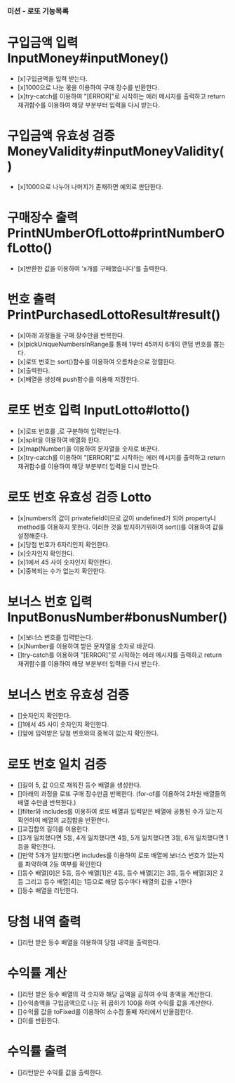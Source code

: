 ### 미션 - 로또 기능목록

# 구입금액 입력 InputMoney#inputMoney()
- [x]구입금액을 입력 받는다.
- [x]1000으로 나눈 몫을 이용하여 구매 장수를 반환한다.
- [x]try-catch를 이용하여 "[ERROR]"로 시작하는 에러 메시지를 출력하고 return 재귀함수를 이용하여 해당 부분부터 입력을 다시 받는다.

# 구입금액 유효성 검증 MoneyValidity#inputMoneyValidity()
- [x]1000으로 나누어 나머지가 존재하면 예외로 판단한다.

# 구매장수 출력 PrintNUmberOfLotto#printNumberOfLotto()
- [x]반환한 값을 이용하여 'x개를 구매했습니다'를 출력한다. 

# 번호 출력 PrintPurchasedLottoResult#result()
- [x]아래 과정들을 구매 장수만큼 반복한다.
- [x]pickUniqueNumbersInRange를 통해 1부터 45까지 6개의 랜덤 번호를 뽑는다.
- [x]로또 번호는 sort()함수를 이용하여 오름차순으로 정렬한다.
- [x]출력한다.
- [x]배열을 생성해 push함수를 이용해 저장한다.

# 로또 번호 입력 InputLotto#lotto()
- [x]로또 번호를 ,로 구분하여 입력받는다.
- [x]split을 이용하여 배열화 한다.
- [x]map(Number)을 이용하여 문자열을 숫자로 바꾼다.
- [x]try-catch를 이용하여 "[ERROR]"로 시작하는 에러 메시지를 출력하고 return 재귀함수를 이용하여 해당 부분부터 입력을 다시 받는다.

# 로또 번호 유효성 검증 Lotto
- [x]numbers의 값이 privatefield이므로 값이 undefined가 되어 property나 method를 이용하지 못한다. 이러한 것을 방지하기위하여 sort()를 이용하여 값을 설정해준다.
- [x]당첨 번호가 6자리인지 확인한다.
- [x]숫자인지 확인한다.
- [x]1에서 45 사이 숫자인지 확인한다.
- [x]중복되는 수가 없는지 확인한다.

# 보너스 번호 입력 InputBonusNumber#bonusNumber()
- [x]보너스 번호를 입력받는다.
- [x]Number를 이용하여 받은 문자열을 숫자로 바꾼다.
- []try-catch를 이용하여 "[ERROR]"로 시작하는 에러 메시지를 출력하고 return 재귀함수를 이용하여 해당 부분부터 입력을 다시 받는다.

# 보너스 번호 유효성 검증
- []숫자인지 확인한다.
- []1에서 45 사이 숫자인지 확인한다.
- []앞에 입력받은 당첨 번호와의 중복이 없는지 확인한다.

# 로또 번호 일치 검증
- []길이 5, 값 0으로 채워진 등수 배열을 생성한다.
- []아래의 과정을 로또 구매 장수만큼 반복한다. (for-of를 이용하여 2차원 배열들의 배열 수만큼 반복한다.)
- []filter와 includes를 이용하여 로또 배열과 입력받은 배열에 공통된 수가 있는지 확인하여 배열의 교집합을 반환한다.
- []교집합의 길이를 이용한다.
- []3개 일치했다면 5등, 4개 일치했다면 4등, 5개 일치했다면 3등, 6개 일치했다면 1등을 확인한다.
- []만약 5개가 일치했다면 includes를 이용하여 로또 배열에 보너스 번호가 있는지를 파악하여 2등 여부를 확인한다
- []등수 배열[0]은 5등, 등수 배열[1]은 4등, 등수 배열[2]는 3등, 등수 배열[3]은 2등 그리고 등수 배열[4]는 1등으로 해당 등수마다 배열의 값을 +1한다
- []등수 배열을 리턴한다.

# 당첨 내역 출력
- []리턴 받은 등수 배열을 이용하여 당첨 내역을 출력한다.

# 수익률 계산
- []리턴 받은 등수 배열의 각 숫자와 해당 금액을 곱하여 수익 총액을 계산한다.
- []수익총액을 구입금액으로 나눈 뒤 곱하기 100을 하여 수익률 값을 계산한다.
- []수익률 값을 toFixed를 이용하여 소수점 둘째 자리에서 반올림한다.
- []이를 반환한다.

# 수익률 출력
- []리턴받은 수익률 값을 출력한다.


